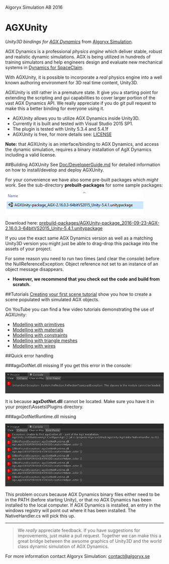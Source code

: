 Algoryx Simulation AB 2016

# AGXUnity
*Unity3D bindings for [AGX Dynamics](http://www.algoryx.se/products/agx-dynamics/)* from [Algoryx Simulation](http://www.algoryx.se).

AGX Dynamics is a professional *physics engine* which deliver stable, robust and realistic dynamic simulations. AGX is being utilized in hundreds of training simulators and help engineers design and evaluate new mechanical systems in [Dynamics for SpaceClaim](http://www.algoryx.se/products/dynamics-for-spaceclaim/).

With AGXUnity, it is possible to incorporate a *real* physics engine into a well known authoring environment for 3D real time content, Unity3D. 

AGXUnity is still rather in a premature state. It give you a starting point for extending the scripting and gui capabilities to cover larger portion of the vast AGX Dynamics API. We really appreciate if you do git pull request to make this a better binding for everyone using it. 

 
- AGXUnity allows you to utilize AGX Dynamics inside Unity3D.
- Currently it is built and tested with Visual Studio 2015 SP1.
- The plugin is tested with Unity 5.3.4 and 5.4.1f
- AGXUnity is free, for more details see: [LICENSE](LICENSE)

**Note:** that AGXUnity is an interface/binding to AGX Dynamics, and access the dynamic simulation, requires a binary installation of AgX Dynamics including a valid  license.

##Building AGXUnity
See [Doc/DeveloperGuide.md](Doc/DeveloperGuide.md) for detailed information on how to install/develop and deploy AGXUnity.

For your convenience we have also some pre-built packages which *might* work. 
See the sub-directory **prebuilt-packages** for some sample packages:

![](Doc/prebuilt-package.png)

Download here: 
[prebuild-packages/AGXUnity-package_2016-09-23-AGX-2.16.0.3-64bitVS2015_Unity-5.4.1.unitypackage](tree/master/prebuild-packages/AGXUnity-package_2016-09-23-AGX-2.16.0.3-64bitVS2015_Unity-5.4.1.unitypackage)

If you use the exact same AGX Dynamics version as well as a matching Unity3D version you might just be able to drag-drop this package into the assets of your project. 

For some reason you need to run two times (and clear the console) before the NullReferenceException: Object reference not set to an instance of an object message disappears.

- **However, we recommend that you check out the code and build from scratch.**
 
##Tutorials
[Creating your first scene tutorial](Doc/tutorial1/tutorial1.md) show you how to create a scene populated with simulated AGX objects.


On YouTube you can find a few video tutorials demonstrating the use of AGXUnity:

- [Modelling with primitives](https://youtu.be/1ddfgIwAd0U)
- [Modelling with materials](https://www.youtube.com/watch?v=bB6d8ZI8bt4)
- [Modelling with constraints](https://www.youtube.com/watch?v=dmlyozKuVlM)
- [Modelling with triangle meshes](https://www.youtube.com/watch?v=L2kRByHcT7g)
- [Modelling with wires](https://www.youtube.com/watch?v=Accpit3LmIA)


##Quick error handling

###agxDotNet.dll missing
If you get this error in the console:

![](Doc/error-loading-agxDotNet.png)

It is because **agxDotNet.dll** cannot be located. Make sure you have it in your project\Assets\Plugins directory.


###agxDotNetRuntime.dll missing

![](Doc/error-loading-agxDotNetRuntime.png)

This problem occurs because AGX Dynamics binary files either need to be in the PATH (before starting Unity), or that no AGX Dynamics has been installed to the local computer. If AGX Dynamics is installed, an entry in the windows registry will point out where it has been installed. The NativeHandler.cs will pick this up.

--------------------------------------
> 
> We *really* appreciate feedback. If you have suggestions for improvements, just make a pull request. Together we can make this a great bridge between the awsome graphics of Unity3D and the world class dynamic simulation of AGX Dynamics.


For more information contact Algoryx Simulation: [contact@algoryx.se](mailto:contact@algoryx.se)